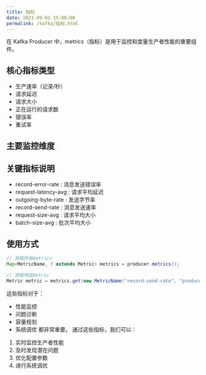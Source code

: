 ```yaml
---
title: 指标
date: 2021-09-01 15:00:00
permalink: /kafka/指标.html
---
```


在 Kafka Producer 中，metrics（指标）是用于监控和度量生产者性能的重要组件。

## 核心指标类型

- 生产速率（记录/秒）
- 请求延迟
- 请求大小
- 正在运行的请求数
- 错误率
- 重试率

## 主要监控维度



## 关键指标说明

- record-error-rate : 消息发送错误率
- request-latency-avg : 请求平均延迟
- outgoing-byte-rate : 发送字节率
- record-send-rate : 消息发送速率
- request-size-avg : 请求平均大小
- batch-size-avg : 批次平均大小

## 使用方式

```java
// 获取所有metrics
Map<MetricName, ? extends Metric> metrics = producer.metrics();

// 获取特定metric
Metric metric = metrics.get(new MetricName("record-send-rate", "producer-metrics", ""));
```

这些指标对于：

- 性能监控
- 问题诊断
- 容量规划
- 系统调优
  都非常重要。
通过这些指标，我们可以：

1. 实时监控生产者性能
2. 及时发现潜在问题
3. 优化配置参数
4. 进行系统调优